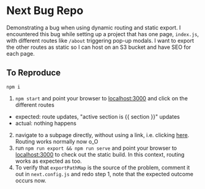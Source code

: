 # Next Bug Repo

Demonstrating a bug when using dynamic routing and static export.
I encountered this bug while setting up a project that has one page, `index.js`,
with different routes like `/about` triggering pop-up modals.
I want to export the other routes as static so I can host on an S3 bucket and have SEO for each page.

## To Reproduce

`npm i`

1.  `npm start` and point your browser to [localhost:3000](http://localhost:3000) and click on the different routes
  * expected: route updates, "active section is {{ section }}" updates
  * actual: nothing happens
2. navigate to a subpage directly, without using a link, i.e. clicking [here](http://localhost:3000/about). Routing works normally now o_O
3. run `npm run export && npm run serve` and point your browser to [localhost:3000](http://localhost:3000) to check out the static build. In this context, routing works as expected as too.
4. To verify that `exportPathMap` is the source of the problem, comment it out in `next.config.js` and redo step 1, note that the expected outcome occurs now.
